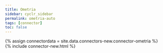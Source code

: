```yaml
---
title: Ometria
sidebar: cyclr_sidebar
permalink: ometria-auto
tags: [connector]
toc: false
---
```

{% assign connectordata = site.data.connectors-new.connector-ometria %}
{% include connector-new.html %}	